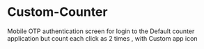 # Custom-Counter
Mobile OTP authentication screen for login to the Default counter application but count each click as 2 times , with Custom app icon
